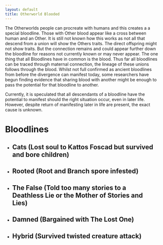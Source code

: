 ```yaml
---
layout: default
title: Otherworld Blooded
---
```


The Otherworlds people can procreate with humans and this creates a a special bloodline. Those with Other blood appear like a cross between human and an Other. It is still not known how this works as not all that descend from a union will show the Others traits. The direct offspring might not show traits. But the connection remains and could appear further down the bloodline for reasons not currently known or may never appear.
The one thing that all Bloodlines have in common is the blood. Thus far all bloodlines can be traced through maternal connection, the lineage of these unions follows through the blood. Whilst not full confirmed as ancient bloodlines from before the divergence can manifest today, some researchers have begun finding evidence that sharing blood with another might be enough to pass the potential for that bloodline to another.

Currently, it is speculated that all descendants of a bloodline have the potential to manifest should the right situation occur, even in later life. However, despite return of manifesting later in life are present, the exact cause is unknown.

# Bloodlines
- ## Cats (Lost soul to Kattos Foscad but survived and bore children)
- ## Rooted (Root and Branch spore infested)
- ## The False (Told too many stories to a Deathless Lie or the Mother of Stories and Lies) 
- ## Damned (Bargained with The Lost One)
- ## Hybrid (Survived twisted creature attack)